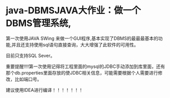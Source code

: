 # java-DBMSJAVA大作业：做一个DBMS管理系统,
第一次使用JAVA SWing 来做一个GUI程序,基本实现了DBMS的最最最基本的功能,并且还支持使用sql语句直接查询，大大增强了此软件的可用性。

目前只支持SQL Sever。

重要提醒!!!!第一次使用记得将工程里面的mysql的JDBC手动添加到库里面，还有那个db.properties里面存放的使JDBC相关信息，可能需要根据个人需要进行修改，比如端口号。

建议使用IDEA进行编译！！！！！！！
